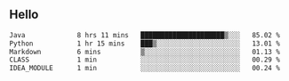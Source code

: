 ## Hello
<!--START_SECTION:waka-->

```txt
Java             8 hrs 11 mins   █████████████████████▒░░░   85.02 %
Python           1 hr 15 mins    ███▒░░░░░░░░░░░░░░░░░░░░░   13.01 %
Markdown         6 mins          ▒░░░░░░░░░░░░░░░░░░░░░░░░   01.13 %
CLASS            1 min           ░░░░░░░░░░░░░░░░░░░░░░░░░   00.29 %
IDEA_MODULE      1 min           ░░░░░░░░░░░░░░░░░░░░░░░░░   00.24 %
```

<!--END_SECTION:waka-->
